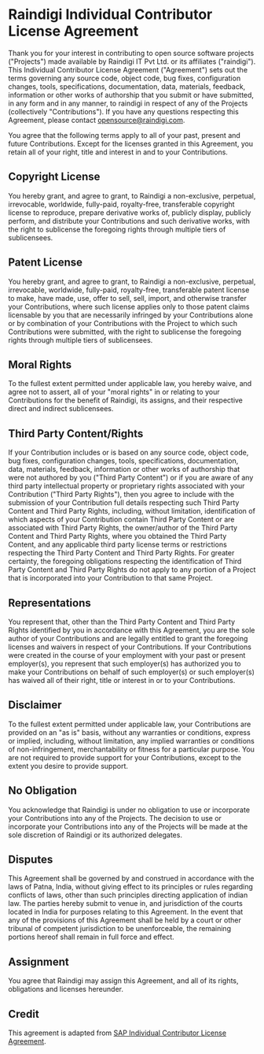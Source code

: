 # Raindigi Individual Contributor License Agreement

Thank you for your interest in contributing to open source software projects ("Projects") made available by Raindigi IT Pvt Ltd. or its affiliates ("raindigi"). This Individual Contributor License Agreement ("Agreement") sets out the terms governing any source code, object code, bug fixes, configuration changes, tools, specifications, documentation, data, materials, feedback, information or other works of authorship that you submit or have submitted, in any form and in any manner, to raindigi in respect of any of the Projects (collectively "Contributions"). If you have any questions respecting this Agreement, please contact opensource@raindigi.com.

You agree that the following terms apply to all of your past, present and future Contributions. Except for the licenses granted in this Agreement, you retain all of your right, title and interest in and to your Contributions.

## Copyright License

You hereby grant, and agree to grant, to Raindigi a non-exclusive, perpetual, irrevocable, worldwide, fully-paid, royalty-free, transferable copyright license to reproduce, prepare derivative works of, publicly display, publicly perform, and distribute your Contributions and such derivative works, with the right to sublicense the foregoing rights through multiple tiers of sublicensees.

## Patent License

You hereby grant, and agree to grant, to Raindigi a non-exclusive, perpetual, irrevocable, worldwide, fully-paid, royalty-free, transferable patent license to make, have made, use, offer to sell, sell, import, and otherwise transfer your Contributions, where such license applies only to those patent claims licensable by you that are necessarily infringed by your Contributions alone or by combination of your Contributions with the Project to which such Contributions were submitted, with the right to sublicense the foregoing rights through multiple tiers of sublicensees.

## Moral Rights

To the fullest extent permitted under applicable law, you hereby waive, and agree not to assert, all of your "moral rights" in or relating to your Contributions for the benefit of Raindigi, its assigns, and their respective direct and indirect sublicensees.

## Third Party Content/Rights

If your Contribution includes or is based on any source code, object code, bug fixes, configuration changes, tools, specifications, documentation, data, materials, feedback, information or other works of authorship that were not authored by you ("Third Party Content") or if you are aware of any third party intellectual property or proprietary rights associated with your Contribution ("Third Party Rights"), then you agree to include with the submission of your Contribution full details respecting such Third Party Content and Third Party Rights, including, without limitation, identification of which aspects of your Contribution contain Third Party Content or are associated with Third Party Rights, the owner/author of the Third Party Content and Third Party Rights, where you obtained the Third Party Content, and any applicable third party license terms or restrictions respecting the Third Party Content and Third Party Rights. For greater certainty, the foregoing obligations respecting the identification of Third Party Content and Third Party Rights do not apply to any portion of a Project that is incorporated into your Contribution to that same Project.

## Representations

You represent that, other than the Third Party Content and Third Party Rights identified by you in accordance with this Agreement, you are the sole author of your Contributions and are legally entitled to grant the foregoing licenses and waivers in respect of your Contributions. If your Contributions were created in the course of your employment with your past or present employer(s), you represent that such employer(s) has authorized you to make your Contributions on behalf of such employer(s) or such employer(s) has waived all of their right, title or interest in or to your Contributions.

## Disclaimer

To the fullest extent permitted under applicable law, your Contributions are provided on an "as is" basis, without any warranties or conditions, express or implied, including, without limitation, any implied warranties or conditions of non-infringement, merchantability or fitness for a particular purpose. You are not required to provide support for your Contributions, except to the extent you desire to provide support.

## No Obligation

You acknowledge that Raindigi is under no obligation to use or incorporate your Contributions into any of the Projects. The decision to use or incorporate your Contributions into any of the Projects will be made at the sole discretion of Raindigi or its authorized delegates.

## Disputes

This Agreement shall be governed by and construed in accordance with the laws of Patna, India, without giving effect to its principles or rules regarding conflicts of laws, other than such principles directing application of indian law. The parties hereby submit to venue in, and jurisdiction of the courts located in India for purposes relating to this Agreement. In the event that any of the provisions of this Agreement shall be held by a court or other tribunal of competent jurisdiction to be unenforceable, the remaining portions hereof shall remain in full force and effect.

## Assignment

You agree that Raindigi may assign this Agreement, and all of its rights, obligations and licenses hereunder.

## Credit

This agreement is adapted from [SAP Individual Contributor License Agreement](https://github.com/cla-assistant/github-action/blob/master/SAPCLA.md).
